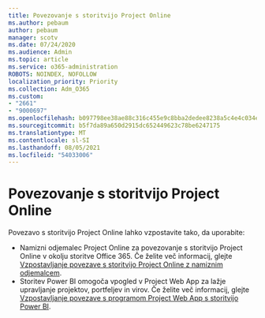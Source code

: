 ```yaml
---
title: Povezovanje s storitvijo Project Online
ms.author: pebaum
author: pebaum
manager: scotv
ms.date: 07/24/2020
ms.audience: Admin
ms.topic: article
ms.service: o365-administration
ROBOTS: NOINDEX, NOFOLLOW
localization_priority: Priority
ms.collection: Adm_O365
ms.custom:
- "2661"
- "9000697"
ms.openlocfilehash: b097798ee38ae88c316c455e9c8bba2dedee8238a5c4e4c034ecfc9cdc17f72e
ms.sourcegitcommit: b5f7da89a650d2915dc652449623c78be6247175
ms.translationtype: MT
ms.contentlocale: sl-SI
ms.lasthandoff: 08/05/2021
ms.locfileid: "54033006"
---
```

# <a name="connect-to-project-online"></a>Povezovanje s storitvijo Project Online

Povezavo s storitvijo Project Online lahko vzpostavite tako, da uporabite:

- Namizni odjemalec Project Online za povezovanje s storitvijo Project Online v okolju storitve Office 365. Če želite več informacij, glejte [Vzpostavljanje povezave s storitvijo Project Online z namiznim odjemalcem](https://docs.microsoft.com/projectonline/connect-to-project-online-with-the-project-online-desktop-client).  
- Storitev Power BI omogoča vpogled v Project Web App za lažje upravljanje projektov, portfeljev in virov. Če želite več informacij, glejte [Vzpostavljanje povezave s programom Project Web App s storitvijo Power BI](https://docs.microsoft.com/power-bi/connect-data/service-connect-to-project-online).  